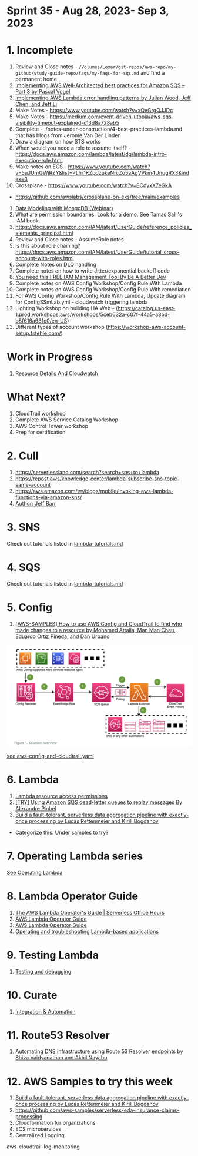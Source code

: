<h1>Sprint 35 - Aug 28, 2023- Sep 3, 2023</h1>

# 1. Incomplete

1. Review and Close notes - `/Volumes/Lexar/git-repos/aws-repo/my-github/study-guide-repo/faqs/my-faqs-for-sqs.md` and find a permanent home
1. [Implementing AWS Well-Architected best practices for Amazon SQS – Part 3 by Pascal Vogel](https://aws.amazon.com/blogs/compute/implementing-aws-well-architected-best-practices-for-amazon-sqs-part-3/)
1. [Implementing AWS Lambda error handling patterns by Julian Wood, Jeff Chen, and Jeff Li](https://aws.amazon.com/blogs/compute/implementing-aws-lambda-error-handling-patterns/)
1. Make Notes - https://www.youtube.com/watch?v=xQeGrgQJJDc
1. Make Notes - https://medium.com/event-driven-utopia/aws-sqs-visibility-timeout-explained-c13d8a728ab5
1. Complete - ./notes-under-construction/4-best-practices-lambda.md that has blogs from Jerome Van Der Linden
1. Draw a diagram on how STS works
1. When would you need a role to assume itself? - https://docs.aws.amazon.com/lambda/latest/dg/lambda-intro-execution-role.html
1. Make notes on ECS - https://www.youtube.com/watch?v=5uJUmGWjRZY&list=PLhr1KZpdzukeNrcZo5aAgVPkm4UnugRX3&index=3
1. Crossplane - https://www.youtube.com/watch?v=8CdyxX7eGkA
- https://github.com/awslabs/crossplane-on-eks/tree/main/examples
1. [Data Modeling with MongoDB (Webinar)](https://www.youtube.com/watch?v=zjDkBgyGdwQ)
1. What are permission boundaries. Look for a demo. See Tamas Salli's IAM book.
1. https://docs.aws.amazon.com/IAM/latest/UserGuide/reference_policies_elements_principal.html
1. Review and Close notes - AssumeRole notes
1. Is this about role chaining? https://docs.aws.amazon.com/IAM/latest/UserGuide/tutorial_cross-account-with-roles.html
1. Complete Notes on DLQ handling
1. Complete notes on how to write Jitter/exponential backoff code
1. [You need this FREE IAM Management Tool By Be A Better Dev](https://www.youtube.com/watch?v=ryEseI_-12o)
1. Complete notes on AWS Config Workshop/Config Rule With Lambda
1. Complete notes on AWS Config Workshop/Config Rule With remediation
1. For AWS Config Workshop/Config Rule With Lambda, Update diagram for ConfigSSmLab.yml - cloudwatch triggering lambda
1. Lighting Workshop on building HA Web - (https://catalog.us-east-1.prod.workshops.aws/workshops/5ceb632a-c07f-44a5-a3bd-b8f616a631c0/en-US)
1. Different types of account workshop (https://workshop-aws-account-setup.fstehle.com/)

# Work in Progress

1. [Resource Details And Cloudwatch](https://mng.workshop.aws/config/resource-details-and-cloudwatch.html)

# What Next?
1. CloudTrail workshop
1. Complete AWS Service Catalog Workshop
1. AWS Control Tower workshop
1. Prep for certification

# 2. Cull
1. https://serverlessland.com/search?search=sqs+to+lambda
2. https://repost.aws/knowledge-center/lambda-subscribe-sns-topic-same-account
3. https://aws.amazon.com/tw/blogs/mobile/invoking-aws-lambda-functions-via-amazon-sns/
4. [Author: Jeff Barr](https://aws.amazon.com/blogs/aws/author/jbarr/)

# 3. SNS

Check out tutorials listed in [lambda-tutorials.md](../my-tracks/lambda-tutorials.md)

# 4. SQS

Check out tutorials listed in [lambda-tutorials.md](../my-tracks/lambda-tutorials.md)

# 5. Config

1. [[AWS-SAMPLES] How to use AWS Config and CloudTrail to find who made changes to a resource by Mohamed Attalla, Man Man Chau, Eduardo Ortiz Pineda, and Dan Urbano](https://aws.amazon.com/blogs/mt/how-to-use-aws-config-and-cloudtrail-to-find-who-made-changes-to-a-resource/)

<img src="./images/config-1.png" title="config-1.png" width="900"/>

[see aws-config-and-cloudtrail.yaml](../templates/config/aws-config-and-cloudtrail.yaml)

# 6. Lambda

1. [Lambda resource access permissions](https://docs.aws.amazon.com/en_us/lambda/latest/dg/lambda-permissions.html)
2. [[TRY] Using Amazon SQS dead-letter queues to replay messages By Alexandre Pinhel](https://aws.amazon.com/blogs/compute/using-amazon-sqs-dead-letter-queues-to-replay-messages)
3. [Build a fault-tolerant, serverless data aggregation pipeline with exactly-once processing by Lucas Rettenmeier and Kirill Bogdanov](https://aws.amazon.com/blogs/database/build-a-fault-tolerant-serverless-data-aggregation-pipeline-with-exactly-once-processing/)
- Categorize this.  Under samples to try?

# 7. Operating Lambda series

[See Operating Lambda](../notes-under-construction/operating-lambda-series.md)

# 8. Lambda Operator Guide

1. [The AWS Lambda Operator's Guide | Serverless Office Hours](https://www.youtube.com/watch?v=Xofyyqq_Dvs)
1. [AWS Lambda Operator Guide](https://serverlessland.com/content/service/lambda/guides/aws-lambda-operator-guide/intro)
1. [AWS Lambda Operator Guide](https://docs.aws.amazon.com/lambda/latest/operatorguide/intro.html)
1. [Operating and troubleshooting Lambda-based applications](https://github.com/aws-samples/aws-lambda-operators-guide)

# 9. Testing Lambda

1. [Testing and debugging](https://serverlessland.com/event-driven-architecture/testing-and-debugging)

# 10. Curate

1. [Integration & Automation](https://aws.amazon.com/blogs/infrastructure-and-automation/)

# 11. Route53 Resolver

1. [Automating DNS infrastructure using Route 53 Resolver endpoints by Shiva Vaidyanathan and Akhil Nayabu](https://aws.amazon.com/blogs/networking-and-content-delivery/automating-dns-infrastructure-using-route-53-resolver-endpoints/)

# 12. AWS Samples to try this week

1. [Build a fault-tolerant, serverless data aggregation pipeline with exactly-once processing by Lucas Rettenmeier and Kirill Bogdanov](https://aws.amazon.com/blogs/database/build-a-fault-tolerant-serverless-data-aggregation-pipeline-with-exactly-once-processing/)
2.  https://github.com/aws-samples/serverless-eda-insurance-claims-processing
3. Cloudformation for organizations
4. ECS microservices
5. Centralized Logging

aws-cloudtrail-log-monitoring